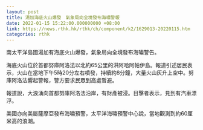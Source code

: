 ```yaml
---
layout: post
title: 湯加海底火山爆發　氣象局向全境發布海嘯警報
date: 2022-01-15 15:22:00.000000000 +08:00
link: https://news.rthk.hk/rthk/ch/component/k2/1629013-20220115.htm
categories: rthk
---
```


南太平洋島國湯加有海底火山爆發，氣象局向全境發布海嘯警告。

海底火山位於首都努庫阿洛法以北約65公里的洪阿哈阿帕伊島。報道引述居民表示，火山在當地下午5時20分左右噴發，持續約8分鐘，大量火山灰升上空中。努庫阿洛法響起警報，警方要求民眾到高處暫避。

報道說，大浪湧向首都努庫阿洛法沿岸，有財產被浸。目擊者表示，見到有汽車漂浮。

美國亦向美屬薩摩亞發布海嘯預警，太平洋海嘯預警中心說，當地觀測到約60厘米高的浪潮。
